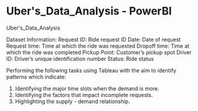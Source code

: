 # Uber's_Data_Analysis - PowerBI
Uber's_Data_Analysis

Dataset Information:
Request ID: Ride request ID
Date: Date of request
Request time: Time at which the ride was requested
Dropoff time: Time at which the ride was completed
Pickup Point: Customer’s pickup spot
Driver ID: Driver’s unique identification number
Status: Ride status

Performing the following tasks using Tableau with the aim
to identify patterns which indicate:

1. Identifying the major time slots when the demand is more.
2. Identifying the factors that impact incomplete requests.
3. Highlighting the supply - demand relationship.

